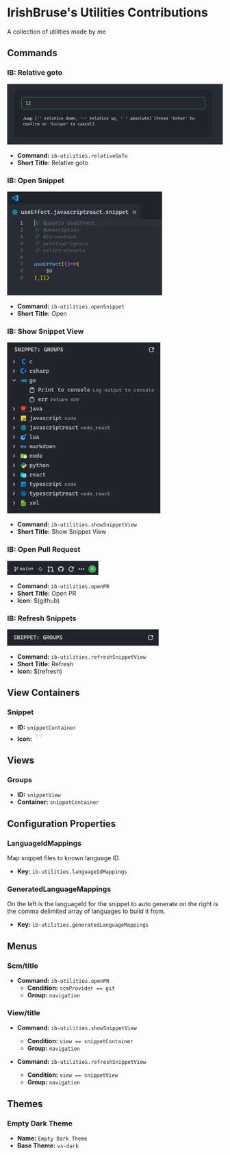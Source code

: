 # IrishBruse's Utilities Contributions

A collection of utilities made by me

## Commands

### IB: Relative goto

![ib-utilities.relativeGoTo Screenshot](docs/commands/ib-utilities.relativeGoTo.png)

-   **Command:** `ib-utilities.relativeGoTo`
-   **Short Title:** Relative goto

### IB: Open Snippet

![ib-utilities.openSnippet Screenshot](docs/commands/ib-utilities.openSnippet.png)

-   **Command:** `ib-utilities.openSnippet`
-   **Short Title:** Open

### IB: Show Snippet View

![ib-utilities.showSnippetView Screenshot](docs/commands/ib-utilities.showSnippetView.png)

-   **Command:** `ib-utilities.showSnippetView`
-   **Short Title:** Show Snippet View

### IB: Open Pull Request

![ib-utilities.openPR Screenshot](docs/commands/ib-utilities.openPR.png)

-   **Command:** `ib-utilities.openPR`
-   **Short Title:** Open PR
-   **Icon:** $(github)

### IB: Refresh Snippets

![ib-utilities.refreshSnippetView Screenshot](docs/commands/ib-utilities.refreshSnippetView.png)

-   **Command:** `ib-utilities.refreshSnippetView`
-   **Short Title:** Refresh
-   **Icon:** $(refresh)

## View Containers

### Snippet

-   **ID:** `snippetContainer`
-   **Icon:** ![](media/snippet_icon.svg)

## Views

### Groups

-   **ID:** `snippetView`
-   **Container:** `snippetContainer`

## Configuration Properties

### LanguageIdMappings

Map snippet files to known language ID.
-   **Key:** `ib-utilities.languageIdMappings`

### GeneratedLanguageMappings

On the left is the languageId for the snippet to auto generate on the right is the comma delimited array of languages to build it from.
-   **Key:** `ib-utilities.generatedLanguageMappings`

## Menus

### Scm/title

- **Command:** `ib-utilities.openPR`
  - **Condition:** `scmProvider == git`
  - **Group:** `navigation`

### View/title

- **Command:** `ib-utilities.showSnippetView`
  - **Condition:** `view == snippetContainer`
  - **Group:** `navigation`

- **Command:** `ib-utilities.refreshSnippetView`
  - **Condition:** `view == snippetView`
  - **Group:** `navigation`

## Themes

### Empty Dark Theme

- **Name:** `Empty Dark Theme`
- **Base Theme:** `vs-dark`

